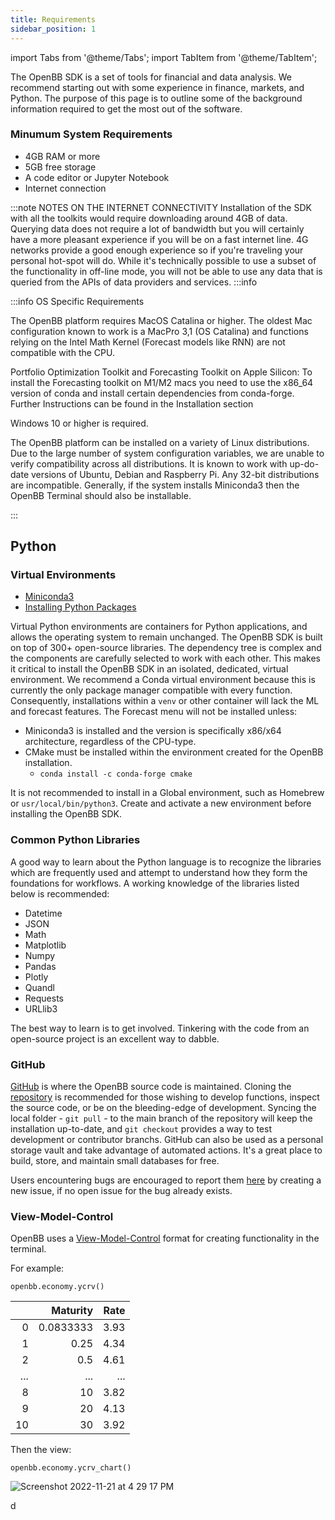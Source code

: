 ```yaml
---
title: Requirements
sidebar_position: 1
---
```


import Tabs from '@theme/Tabs';
import TabItem from '@theme/TabItem';

The OpenBB SDK is a set of tools for financial and data analysis. We recommend starting out with some experience in finance, markets, and Python. The purpose of this page is to outline some of the background information required to get the most out of the software.

### Minumum System Requirements

- 4GB RAM or more
- 5GB free storage
- A code editor or Jupyter Notebook
- Internet connection

:::note NOTES ON THE INTERNET CONNECTIVITY
Installation of the SDK with all the toolkits would require downloading around 4GB of data. Querying data does not require a lot of bandwidth but you will certainly have a more pleasant experience if you will be on a fast internet line. 4G networks provide a good enough experience so if you're traveling your personal hot-spot will do. While it's technically possible to use a subset of the functionality in off-line mode, you will not be able to use any data that is queried from the APIs of data providers and services.
:::info

:::info OS Specific Requirements

<Tabs>
  <TabItem value="MacOS" label="MacOS">
  <div class="gdoc-page">

</div><p>The OpenBB platform requires MacOS Catalina or higher. The oldest Mac configuration known to work is a MacPro 3,1 (OS Catalina) and functions relying on the Intel Math Kernel (Forecast models like RNN) are not compatible with the CPU.</p>
<p>Portfolio Optimization Toolkit and Forecasting Toolkit on Apple Silicon: To install the Forecasting toolkit on M1/M2 macs you need to use the x86_64 version of conda and install certain dependencies from conda-forge. Further Instructions can be found in the Installation section</p>
<div class="gdoc-columns">

</div>

</TabItem>
  <TabItem value="Windows" label="Windows">
  <div class="gdoc-page">

</div><p>Windows 10 or higher is required.

</p>
<div class="gdoc-columns">

</div>
</TabItem>
  <TabItem value="Linux" label="Linux">
  <div class="gdoc-page">

</div><p>The OpenBB platform can be installed on a variety of Linux distributions. Due to the large number of system configuration variables, we are unable to verify compatibility across all distributions. It is known to work with up-do-date versions of Ubuntu, Debian and Raspberry Pi. Any 32-bit distributions are incompatible. Generally, if the system installs Miniconda3 then the OpenBB Terminal should also be installable.
</p>
<div class="gdoc-columns">

</div>
</TabItem>
</Tabs>
:::

## Python

### Virtual Environments

- [Miniconda3](https://docs.conda.io/en/latest/miniconda.html)
- [Installing Python Packages](https://packaging.python.org/en/latest/tutorials/installing-packages/)

Virtual Python environments are containers for Python applications, and allows the operating system to remain unchanged. The OpenBB SDK is built on top of 300+ open-source libraries. The dependency tree is complex and the components are carefully selected to work with each other. This makes it critical to install the OpenBB SDK in an isolated, dedicated, virtual environment. We recommend a Conda virtual environment because this is currently the only package manager compatible with every function. Consequently, installations within a `venv` or other container will lack the ML and forecast features. The Forecast menu will not be installed unless:

- Miniconda3 is installed and the version is specifically x86/x64 architecture, regardless of the CPU-type.
- CMake must be installed within the environment created for the OpenBB installation.
     - `conda install -c conda-forge cmake`

It is not recommended to install in a Global environment, such as Homebrew or `usr/local/bin/python3`. Create and activate a new environment before installing the OpenBB SDK.

### Common Python Libraries

A good way to learn about the Python language is to recognize the libraries which are frequently used and attempt to understand how they form the foundations for workflows. A working knowledge of the libraries listed below is recommended:

- Datetime
- JSON
- Math
- Matplotlib
- Numpy
- Pandas
- Plotly
- Quandl
- Requests
- URLlib3

The best way to learn is to get involved. Tinkering with the code from an open-source project is an excellent way to dabble.
### GitHub

[GitHub](https://github.com/OpenBB-finance/OpenBBTerminal) is where the OpenBB source code is maintained. Cloning the [repository](https://github.com/OpenBB-finance/OpenBBTerminal.git) is recommended for those wishing to develop functions, inspect the source code, or be on the bleeding-edge of development. Syncing the local folder - `git pull` - to the main branch of the repository will keep the installation up-to-date, and `git checkout` provides a way to test development or contributor branchs. GitHub can also be used as a personal storage vault and take advantage of automated actions. It's a great place to build, store, and maintain small databases for free.

Users encountering bugs are encouraged to report them [here](https://github.com/OpenBB-finance/OpenBBTerminal/issues/new/choose) by creating a new issue, if no open issue for the bug already exists.

### View-Model-Control

OpenBB uses a [View-Model-Control](https://en.wikipedia.org/wiki/Model%E2%80%93view%E2%80%93controller) format for creating functionality in the terminal.

For example:

```
openbb.economy.ycrv()
```
|    |   Maturity |   Rate |
|---:|-----------:|-------:|
|  0 |  0.0833333 |   3.93 |
|  1 |  0.25      |   4.34 |
|  2 |  0.5       |   4.61 |
| ...|  ...       |  ...   |
|  8 | 10         |   3.82 |
|  9 | 20         |   4.13 |
| 10 | 30         |   3.92 |


Then the view:

```
openbb.economy.ycrv_chart()
```

![Screenshot 2022-11-21 at 4 29 17 PM](https://user-images.githubusercontent.com/85772166/203185342-f019414d-24e2-4d8a-a718-10eeedb59e8c.png)

d
